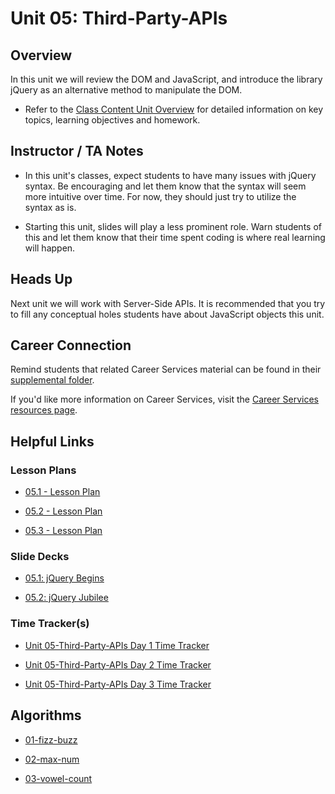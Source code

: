 # Unit 05: Third-Party-APIs

## Overview

In this unit we will review the DOM and JavaScript, and introduce the library jQuery as an alternative method to manipulate the DOM.

  * Refer to the [Class Content Unit Overview](../../../01-Class-Content/05-Third-Party-APIs/README.md) for detailed information on key topics, learning objectives and homework.

## Instructor / TA Notes

* In this unit's classes, expect students to have many issues with jQuery syntax. Be encouraging and let them know that the syntax will seem more intuitive over time. For now, they should just try to utilize the syntax as is.

* Starting this unit, slides will play a less prominent role. Warn students of this and let them know that their time spent coding is where real learning will happen.

## Heads Up

Next unit we will work with Server-Side APIs. It is recommended that you try to fill any conceptual holes students have about JavaScript objects this unit.

## Career Connection
Remind students that related Career Services material can be found in their [supplemental folder](../../../01-Class-Content/05-Third-Party-APIs/04-Important/CAREER-CONNECTION.md).

If you'd like more information on Career Services, visit the [Career Services resources page](http://bit.ly/CodingCS).

## Helpful Links

### Lesson Plans

  * [05.1 - Lesson Plan](01-Day_JS-jQuery-Review/05.1-LESSON-PLAN.md)

  * [05.2 - Lesson Plan](02-Day_Review-Contd/05.2-LESSON-PLAN.md)

  * [05.3 - Lesson Plan](03-Day_Interview-Prep/05.3-LESSON-PLAN.md)

### Slide Decks

  * [05.1: jQuery Begins](https://docs.google.com/presentation/d/1rb9HSOoezZzelSK7HQk-6tVKDBU8VBX3jQGuQpd04CQ/edit?usp=sharing)

  * [05.2: jQuery Jubilee](https://docs.google.com/presentation/d/1ADUrG6f36_j9B-K4p3OHbrT_BH8X7gGVrHKY25-k4eA/edit?usp=sharing)

### Time Tracker(s)

  * [Unit 05-Third-Party-APIs Day 1 Time Tracker](https://drive.google.com/open?id=1iei7_OBRKt3S6pqxTWTgCLo9JhlUrxMI)

  * [Unit 05-Third-Party-APIs Day 2 Time Tracker](https://drive.google.com/open?id=1zPJ1kckA8CR5vwSH0orofzkBmloTrkeD9DeTfwXFndM)

  * [Unit 05-Third-Party-APIs Day 3 Time Tracker](https://drive.google.com/open?id=192W9stZpLCBdZQARTa5jizw3cyRqMhc0)

## Algorithms

  * [01-fizz-buzz](../../../01-Class-Content/05-Third-Party-APIs/03-Algorithms/01-fizz-buzz)

  * [02-max-num](../../../01-Class-Content/05-Third-Party-APIs/03-Algorithms/02-max-num)

  * [03-vowel-count](../../../01-Class-Content/05-Third-Party-APIs/03-Algorithms/03-vowel-count)
